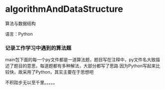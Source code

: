 # algorithmAndDataStructure
算法与数据结构

语言：Python

### 记录工作学习中遇到的算法题

main包下面的每一个py文件都是一道算法题，题目写在注释中，py文件名大致描述了题目的意思，每道题都有多种解法，大部分都写了思路
因为Python写起来比较快，故采用了Python，其实主要在于思想吧

不积跬步无以至千里。。。。。
